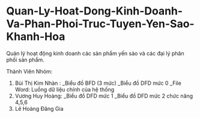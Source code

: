 # Quan-Ly-Hoat-Dong-Kinh-Doanh-Va-Phan-Phoi-Truc-Tuyen-Yen-Sao-Khanh-Hoa
Quản lý hoạt động kinh doanh các sản phẩm yến sào và các đại lý phân phối sản phẩm.

Thành Viên Nhóm: 
1. Bùi Thị Kim Nhàn :
        _Biểu đồ BFD (3 mức)
        _Biểu đồ DFD mức 0
        _File Word: Luồng dữ liệu chính của hệ thống
3. Vương Huy Hoàng: 
        _Biểu đồ DFD mức 1
        _Biểu đồ DFD mức 2 chức năng 4,5,6
4. Lê Hoàng Đăng Gia
